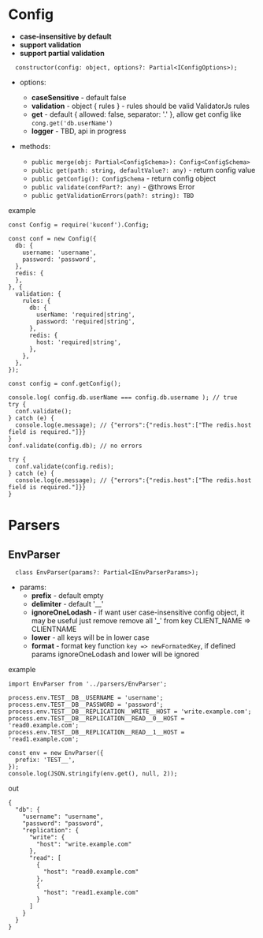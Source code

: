 # Config

  - **case-insensitive by default**
  - **support validation**
  - **support partial validation**

```
  constructor(config: object, options?: Partial<IConfigOptions>);
```

  - options:
    - **caseSensitive** - default false
    - **validation** - object { rules } - rules should be valid ValidatorJs rules
    - **get** - default { allowed: false, separator: '.' }, allow get config like `cong.get('db.userName')`
    - **logger** - TBD, api in progress
  
  - methods:
     - `public merge(obj: Partial<ConfigSchema>): Config<ConfigSchema>`
     - `public get(path: string, defaultValue?: any)` - return config value
     - `public getConfig(): ConfigSchema` - return config object
     - `public validate(confPart?: any)` - @throws Error
     - `public getValidationErrors(path?: string): TBD`

example
```
const Config = require('kuconf').Config;

const conf = new Config({
  db: {
    username: 'username',
    password: 'password',
  },
  redis: {
  },
}, {
  validation: {
    rules: {
      db: {
        userName: 'required|string',
        password: 'required|string',
      },
      redis: {
        host: 'required|string',
      },
    },
  },
});

const config = conf.getConfig();

console.log( config.db.userName === config.db.username ); // true
try {
  conf.validate();
} catch (e) {
  console.log(e.message); // {"errors":{"redis.host":["The redis.host field is required."]}}
}
conf.validate(config.db); // no errors

try {
  conf.validate(config.redis);
} catch (e) {
  console.log(e.message); // {"errors":{"redis.host":["The redis.host field is required."]}}
}

```

# Parsers

## EnvParser

```
  class EnvParser(params?: Partial<IEnvParserParams>);
```

  - params:
    - **prefix** - default empty
    - **delimiter** - default '__'
    - **ignoreOneLodash** - if want user case-insensitive config object, it may be useful just remove remove all '_' from key CLIENT_NAME => CLIENTNAME
    - **lower** - all keys will be in lower case
    - **format** - format key function `key => newFormatedKey`, if defined params ignoreOneLodash and lower will be ignored


example
```
import EnvParser from '../parsers/EnvParser';

process.env.TEST__DB__USERNAME = 'username';
process.env.TEST__DB__PASSWORD = 'password';
process.env.TEST__DB__REPLICATION__WRITE__HOST = 'write.example.com';
process.env.TEST__DB__REPLICATION__READ__0__HOST = 'read0.example.com';
process.env.TEST__DB__REPLICATION__READ__1__HOST = 'read1.example.com';

const env = new EnvParser({
  prefix: 'TEST__',
});
console.log(JSON.stringify(env.get(), null, 2));
```

out
```
{
  "db": {
    "username": "username",
    "password": "password",
    "replication": {
      "write": {
        "host": "write.example.com"
      },
      "read": [
        {
          "host": "read0.example.com"
        },
        {
          "host": "read1.example.com"
        }
      ]
    }
  }
}
```

